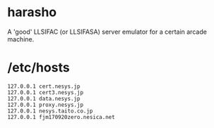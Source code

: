 # harasho

A 'good' LLSIFAC (or LLSIFASA) server emulator for a certain arcade machine.

# /etc/hosts
```
127.0.0.1 cert.nesys.jp
127.0.0.1 cert3.nesys.jp
127.0.0.1 data.nesys.jp
127.0.0.1 proxy.nesys.jp
127.0.0.1 nesys.taito.co.jp
127.0.0.1 fjm170920zero.nesica.net
```
